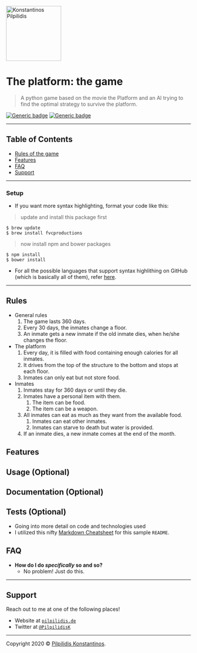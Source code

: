 <a href="http://pilpilidis.de"><img src="https://avatars1.githubusercontent.com/u/71609885?s=400&u=c8c17cdd60c197a1003b0ae128c86069952caa4e" height="150" title="Konstantinos Pilpilidis" alt="Konstantinos Pilpilidis"></a>

<!-- [![Konstantinos Pilpilidis](https://avatars1.githubusercontent.com/u/71609885?s=400&u=c8c17cdd60c197a1003b0ae128c86069952caa4e)](http://pilpilidis.de) -->

# The platform: the game

> A python game based on the movie the Platform and an AI trying to find the optimal strategy to survive the platform.


[![Generic badge](https://img.shields.io/badge/Finished-No-red.svg)](https://shields.io/)
[![Generic badge](https://img.shields.io/badge/Version-0.0-green.svg)](https://shields.io/)

---

## Table of Contents
- [Rules of the game](#rules)
- [Features](#features)
- [FAQ](#faq)
- [Support](#support)

---

### Setup

- If you want more syntax highlighting, format your code like this:

> update and install this package first

```shell
$ brew update
$ brew install fvcproductions
```

> now install npm and bower packages

```shell
$ npm install
$ bower install
```

- For all the possible languages that support syntax highlithing on GitHub (which is basically all of them), refer <a href="https://github.com/github/linguist/blob/master/lib/linguist/languages.yml" target="_blank">here</a>.

---
## Rules 
- General rules
    1. The game lasts 360 days.
    1. Every 30 days, the inmates change a floor.
    1. An inmate gets a new inmate if the old inmate dies, when he/she changes the floor.
- The platform
    1. Every day, it is filled with food containing enough calories for all inmates.
    1. It drives from the top of the structure to the bottom and stops at each floor.
    1. Inmates can only eat but not store food.
- Inmates
    1. Inmates stay for 360 days or until they die.
    1. Inmates have a personal item with them.
        1. The item can be food.
        1. The item can be a weapon.
    1. All inmates can eat as much as they want from the available food.
        1. Inmates can eat other inmates.
        1. Inmates can starve to death but water is provided.
    1. If an inmate dies, a new inmate comes at the end of the month.
 
## Features
## Usage (Optional)
## Documentation (Optional)
## Tests (Optional)

- Going into more detail on code and technologies used
- I utilized this nifty <a href="https://github.com/adam-p/markdown-here/wiki/Markdown-Cheatsheet" target="_blank">Markdown Cheatsheet</a> for this sample `README`.


## FAQ

- **How do I do *specifically* so and so?**
    - No problem! Just do this.

---

## Support

Reach out to me at one of the following places!

- Website at <a href="http://pilpilidis.de" target="_blank">`pilpilidis.de`</a>
- Twitter at <a href="http://twitter.com/PilpilidisK" target="_blank">`@PilpilidisK`</a>
---
Copyright 2020 © <a href="http://pilpilidis.de" target="_blank">Pilpilidis Konstantinos</a>.
